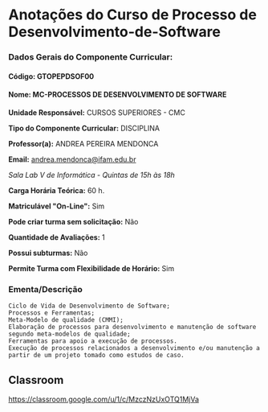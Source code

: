# Anotações do Curso de Processo de Desenvolvimento-de-Software

### Dados Gerais do Componente Curricular:
#### Código:	GTOPEPDSOF00
#### Nome:	MC-PROCESSOS DE DESENVOLVIMENTO DE SOFTWARE
**Unidade Responsável:**	CURSOS SUPERIORES - CMC

**Tipo do Componente Curricular:**	DISCIPLINA

**Professor(a):** ANDREA PEREIRA MENDONCA

**Email:** andrea.mendonca@ifam.edu.br

*Sala Lab V de Informática - Quintas de 15h às 18h*

**Carga Horária Teórica:**	60 h.

**Matriculável "On-Line":**	Sim

**Pode criar turma sem solicitação:**	Não

**Quantidade de Avaliações:**	1

**Possui subturmas:**	Não

**Permite Turma com Flexibilidade de Horário:**	Sim

### Ementa/Descrição
```
Ciclo de Vida de Desenvolvimento de Software;
Processos e Ferramentas;
Meta-Modelo de qualidade (CMMI);
Elaboração de processos para desenvolvimento e manutenção de software segundo meta-modelos de qualidade;
Ferramentas para apoio a execução de processos. 
Execução de processos relacionados a desenvolvimento e/ou manutenção a partir de um projeto tomado como estudos de caso.
```


## Classroom

https://classroom.google.com/u/1/c/MzczNzUxOTQ1MjVa





